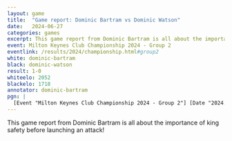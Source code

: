 ```yaml
---
layout: game
title:  "Game report: Dominic Bartram vs Dominic Watson"
date:   2024-06-27
categories: games
excerpt: This game report from Dominic Bartram is all about the importance of king safety before launching an attack!
event: Milton Keynes Club Championship 2024 - Group 2
eventlink: /results/2024/championship.html#group2
white: dominic-bartram
black: dominic-watson
result: 1-0
whiteelo: 2052
blackelo: 1718
annotator: dominic-bartram
pgn: |
  [Event "Milton Keynes Club Championship 2024 - Group 2"] [Date "2024.06.27"] [White "Dominic Bartram"] [Black "Dominic Watson"] [Result "1-0"] [ECO "A01"] [WhiteElo "2052"] [BlackElo "1718"] [Annotator "Notes by Dominic Bartram"] [PlyCount "75"] [EventDate "2024.06.27"] 1. b3 e5 2. Bb2 d6 3. e3 Nf6 4. c4 Be7 5. d4 exd4 (5... Nbd7 {is probably better.}) 6. exd4 {[%eval 0,35]} Bf5 {[%eval 0,45]} 7. Bd3 {[%eval 0,43]} Bxd3 {[%eval 0,43]} 8. Qxd3 {[%eval 0,43]} O-O {[%eval 2,38]} 9. Nf3 {[%eval 0,32]} Nbd7 {[%eval 9,31]} 10. Nbd2 {[%eval 0,38]} c6 {[%eval 0,31]} 11. h4 {[%eval -2,33] I was largely tempted into this by the idea of Ng5 fishing pole tactics, but I was also looking for something like what followed.} Nh5 {[%eval 12,30]} 12. g4 {[%eval 0,34] Sometimes I feel like the devil is whispering moves to me, and I do tend to listen.} (12. g3 {[%eval 15,32] is probably very safe and enjoyable as a position, but...}) 12... Nf4 {[%eval 0,39]} 13. Qf5 {[%eval 0,42]} (13. Qe4 {[%eval -47,26]} Ng2+ {[%eval 10,32]} 14. Kf1 {[%eval 0,32]} Nf6 {[%eval 13,37]} 15. Qf5 {[%eval 7,42]} g6 {[%eval 6,40]} 16. Qd3 {And the Queen is pushed back.[%eval 1,37]} ({Or} 16. Qc2 {[%eval -169,30]} Nf4 {[%eval -157,35]}) 16... Nf4 {[%eval 17,32] seems weak, so the Queen must venture even further.}) 13... Ng2+ {[%eval 216,35]} 14. Kf1 {[%eval 186,36]} g6 {[%eval 204,34]} 15. Qd3 {[%eval 191,33]} Nxh4 {[%eval 191,32]} 16. Nxh4 {[%eval 160,38]} Bxh4 {[%eval 149,32] He seemed to realise the following line here, but there was still a lot to do. } 17. Qh3 {[%eval 28,35]} g5 {[%eval 25,31]} 18. f4 {[%eval -135,31]} ({Many ideas were possible here. I wanted to play} 18. d5 {[%eval 0,43]} Ne5 {[%eval 119,35], but I couldn't see his Knight being moved from e5. Many alternative Knight and Queen moves, with different plans and move orders, came to mind, but this was what called out to me most of all.}) 18... Nf6 {[%eval 487,32]} ({Perhaps} 18... Qf6 {[%eval -142,34] was a little more resilient, but it would be tempting fate with the Bishop on b2. Other defences were available but they could simply be responded to with} 19. f5 {[%eval -197,30], closing up shop before returning to the h file attack.}) 19. fxg5 {[%eval 474,34]} Bxg5 {[%eval 476,30]} 20. Ne4 {[%eval 457,34] I had to blitz this out right away and thought I'd get a swift resignation, but it was not to be so simple. } h6 {[%eval 651,29] } 21. Nxg5 {[%eval 621,30]} Nxg4 {[%eval 607,26] Probably the best attempt to survive, but I believe the endgame would be winning for me after the Knight trade and then Rg1, forcing the Queen trade without fixing his pawn structure. This position, however, needed an attack and, frankly, I wasn't certain I would win that endgame. } 22. Ne4 {[%eval 277,34]} f5 {[%eval 287,29]} ({I had hoped for} 22... Qd7 {[%eval 644,31] instead, but he of course spotted} 23. Qxg4+ {[%eval 633,33]} Qxg4 {[%eval 653,28]} 24. Nf6+ {[%eval 622,32]} Kg7 {[%eval 643,29]} 25. Nxg4 {[%eval 639,31]}) 23. Nf2 {[%eval 272,35]} Qg5 {[%eval 295,32]} 24. Bc1 {[%eval 284,31]} ({I find it noteworthy that this Bishop was constantly threatening to open up the a1-h8 diagonal and become the best piece on the board, but it never did. Instead I just gave up and put it back where it started! I hope you were not thinking of} 24. Nxg4 {[%eval -32741,70]} fxg4+ {[%eval -32743,79]}) 24... Qg7 {[%eval 288,29] Now my plan doesn't work.} 25. Be3 {[%eval 204,31]} ({I had hoped to play} 25. Bxh6 {[%eval -14,40] but now I see I could have been mated on f2 in that line.}) 25... f4 {[%eval 692,29]} (25... Rae8 {[%eval 203,26]} 26. Re1 {[%eval 198,29]} Rxe3 {[%eval 456,31]} 27. Rxe3 {[%eval 443,32]} Qxd4 {[%eval 469,26]} 28. Re2 {[%eval 464,30]} Qa1+ {[%eval 571,27]} 29. Kg2 {[%eval 556,33] is how I saw that going and didn't feel too worried, but I had to be careful.}) (25... Nxe3+ {[%eval 407,35]} 26. Qxe3 {[%eval 384,33]} Rae8 {[%eval 442,35] should also be fine, but I wasn't sure during the game. I now see that} 27. Qxe8 {[%eval 230,33]} (27. Qxh6 {[%eval 415,34] is also available.}) 27... Rxe8 {[%eval 239,30]} 28. Rg1 {[%eval 223,33] would have traded to the winning endgame I had already turned down.}) 26. Nxg4 {[%eval 667,30] I was able to blitz most of this out, but I think I missed the more critical mate lines in doing so. } fxe3+ {[%eval 670,26] } 27. Ke2 {[%eval 630,30] This is the prime location for the King.} Qxd4 {[%eval 32754,151]} 28. Nxh6+ {[%eval 32756,243]} Kg7 {[%eval 32756,156]} 29. Rag1+ {[%eval 32750,106] I thought this was mate and almost tried to correct him as he played: } Kf6 {[%eval 32750,89]} 30. Qf5+ {[%eval 32706,37]} Ke7 {[%eval 32702,33]} 31. Ng8+ {[%eval 4639,31]} ({I almost played} 31. Rg7+ {[%eval -603,28]} Qxg7 {[%eval -532,27] losing a full rook! At least I saw how I could play the same idea next though.}) 31... Ke8 {[%eval 3939,35]} (31... Rxg8 {[%eval 32758,245]} 32. Rh7+ {[%eval 32760,245] is worse for Black.}) 32. Qe6+ {[%eval 3643,26]} Kd8 {[%eval 3809,32]} 33. Qe7+ {[%eval 3619,33]} Kc8 {[%eval 3588,53]} 34. Qxf8+ {[%eval 3057,22]} Kc7 {[%eval 1170,24]} 35. Qe7+ {[%eval 592,31]} Kb6 {[%eval 590,28]} 36. Qxe3 {[%eval 580,28]} Re8 {[%eval 3583,46]} 37. Qxe8 {[%eval 3243,27]} Qb2+ {[%eval 32742,47]} 38. Kd3 {[%eval 32742,46] And here he resigned. It is a shame it wasn't a cool mate, but at least I didn't completely throw the game!} 1-0
---
```


This game report from Dominic Bartram is all about the importance of king safety before launching an attack!
